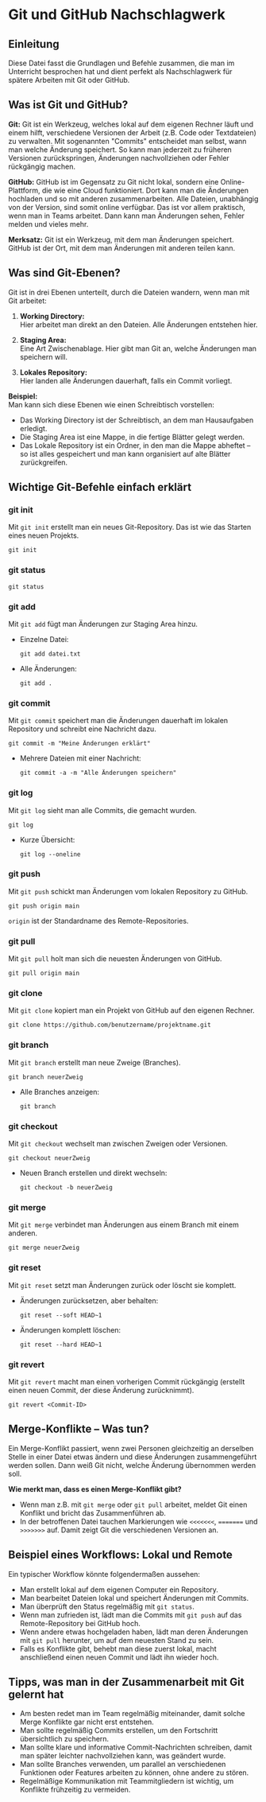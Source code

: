 # Git und GitHub Nachschlagwerk

## Einleitung
Diese Datei fasst die Grundlagen und Befehle zusammen, die man im Unterricht besprochen hat und dient perfekt als Nachschlagwerk für spätere Arbeiten mit Git oder GitHub.

## Was ist Git und GitHub?

**Git:**
Git ist ein Werkzeug, welches lokal auf dem eigenen Rechner läuft und einem hilft, verschiedene Versionen der Arbeit (z.B. Code oder Textdateien) zu verwalten. Mit sogenannten "Commits" entscheidet man selbst, wann man welche Änderung speichert. So kann man jederzeit zu früheren Versionen zurückspringen, Änderungen nachvollziehen oder Fehler rückgängig machen.

**GitHub:**
GitHub ist im Gegensatz zu Git nicht lokal, sondern eine Online-Plattform, die wie eine Cloud funktioniert. Dort kann man die Änderungen hochladen und so mit anderen zusammenarbeiten. Alle Dateien, unabhängig von der Version, sind somit online verfügbar. Das ist vor allem praktisch, wenn man in Teams arbeitet. Dann kann man Änderungen sehen, Fehler melden und vieles mehr.

**Merksatz:**
Git ist ein Werkzeug, mit dem man Änderungen speichert.  
GitHub ist der Ort, mit dem man Änderungen mit anderen teilen kann.

## Was sind Git-Ebenen?

Git ist in drei Ebenen unterteilt, durch die Dateien wandern, wenn man mit Git arbeitet:

1. **Working Directory:**  
   Hier arbeitet man direkt an den Dateien. Alle Änderungen entstehen hier.

2. **Staging Area:**  
   Eine Art Zwischenablage. Hier gibt man Git an, welche Änderungen man speichern will.

3. **Lokales Repository:**  
   Hier landen alle Änderungen dauerhaft, falls ein Commit vorliegt.

**Beispiel:**  
Man kann sich diese Ebenen wie einen Schreibtisch vorstellen:  
- Das Working Directory ist der Schreibtisch, an dem man Hausaufgaben erledigt.
- Die Staging Area ist eine Mappe, in die fertige Blätter gelegt werden.
- Das Lokale Repository ist ein Ordner, in den man die Mappe abheftet – so ist alles gespeichert und man kann organisiert auf alte Blätter zurückgreifen.

## Wichtige Git-Befehle einfach erklärt

### git init
Mit `git init` erstellt man ein neues Git-Repository. Das ist wie das Starten eines neuen Projekts.
```
git init
```


### git status
```
git status
```

### git add
Mit `git add` fügt man Änderungen zur Staging Area hinzu.
- Einzelne Datei:
  ```
  git add datei.txt
  ```
- Alle Änderungen:
  ```
  git add .
  ```

### git commit
Mit `git commit` speichert man die Änderungen dauerhaft im lokalen Repository und schreibt eine Nachricht dazu.
```
git commit -m "Meine Änderungen erklärt"
```
- Mehrere Dateien mit einer Nachricht:
  ```
  git commit -a -m "Alle Änderungen speichern"
  ```

### git log
Mit `git log` sieht man alle Commits, die gemacht wurden.
```
git log
```
- Kurze Übersicht:
  ```
  git log --oneline
  ```

### git push
Mit `git push` schickt man Änderungen vom lokalen Repository zu GitHub.
```
git push origin main
```
`origin` ist der Standardname des Remote-Repositories.

### git pull
Mit `git pull` holt man sich die neuesten Änderungen von GitHub.
```
git pull origin main
```

### git clone
Mit `git clone` kopiert man ein Projekt von GitHub auf den eigenen Rechner.
```
git clone https://github.com/benutzername/projektname.git
```

### git branch
Mit `git branch` erstellt man neue Zweige (Branches).
```
git branch neuerZweig
```
- Alle Branches anzeigen:
  ```
  git branch
  ```

### git checkout
Mit `git checkout` wechselt man zwischen Zweigen oder Versionen.
```
git checkout neuerZweig
```
- Neuen Branch erstellen und direkt wechseln:
  ```
  git checkout -b neuerZweig
  ```

### git merge
Mit `git merge` verbindet man Änderungen aus einem Branch mit einem anderen.
```
git merge neuerZweig
```

### git reset
Mit `git reset` setzt man Änderungen zurück oder löscht sie komplett.
- Änderungen zurücksetzen, aber behalten:
  ```
  git reset --soft HEAD~1
  ```
- Änderungen komplett löschen:
  ```
  git reset --hard HEAD~1
  ```

### git revert
Mit `git revert` macht man einen vorherigen Commit rückgängig (erstellt einen neuen Commit, der diese Änderung zurücknimmt).
```
git revert <Commit-ID>
```

## Merge-Konflikte – Was tun?
Ein Merge-Konflikt passiert, wenn zwei Personen gleichzeitig an derselben Stelle in einer Datei etwas ändern und diese Änderungen zusammengeführt werden sollen. Dann weiß Git nicht, welche Änderung übernommen werden soll.

**Wie merkt man, dass es einen Merge-Konflikt gibt?**
- Wenn man z.B. mit `git merge` oder `git pull` arbeitet, meldet Git einen Konflikt und bricht das Zusammenführen ab.
- In der betroffenen Datei tauchen Markierungen wie `<<<<<<<`, `=======` und `>>>>>>>` auf. Damit zeigt Git die verschiedenen Versionen an.

## Beispiel eines Workflows: Lokal und Remote
Ein typischer Workflow könnte folgendermaßen aussehen:
- Man erstellt lokal auf dem eigenen Computer ein Repository.
- Man bearbeitet Dateien lokal und speichert Änderungen mit Commits.
- Man überprüft den Status regelmäßig mit `git status`.
- Wenn man zufrieden ist, lädt man die Commits mit `git push` auf das Remote-Repository bei GitHub hoch.
- Wenn andere etwas hochgeladen haben, lädt man deren Änderungen mit `git pull` herunter, um auf dem neuesten Stand zu sein.
- Falls es Konflikte gibt, behebt man diese zuerst lokal, macht anschließend einen neuen Commit und lädt ihn wieder hoch.

## Tipps, was man in der Zusammenarbeit mit Git gelernt hat
- Am besten redet man im Team regelmäßig miteinander, damit solche Merge Konflikte gar nicht erst entstehen.
- Man sollte regelmäßig Commits erstellen, um den Fortschritt übersichtlich zu speichern.
- Man sollte klare und informative Commit-Nachrichten schreiben, damit man später leichter nachvollziehen kann, was geändert wurde.
- Man sollte Branches verwenden, um parallel an verschiedenen Funktionen oder Features arbeiten zu können, ohne andere zu stören.
- Regelmäßige Kommunikation mit Teammitgliedern ist wichtig, um Konflikte frühzeitig zu vermeiden.
